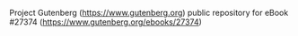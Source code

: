 Project Gutenberg (https://www.gutenberg.org) public repository for eBook #27374 (https://www.gutenberg.org/ebooks/27374)
